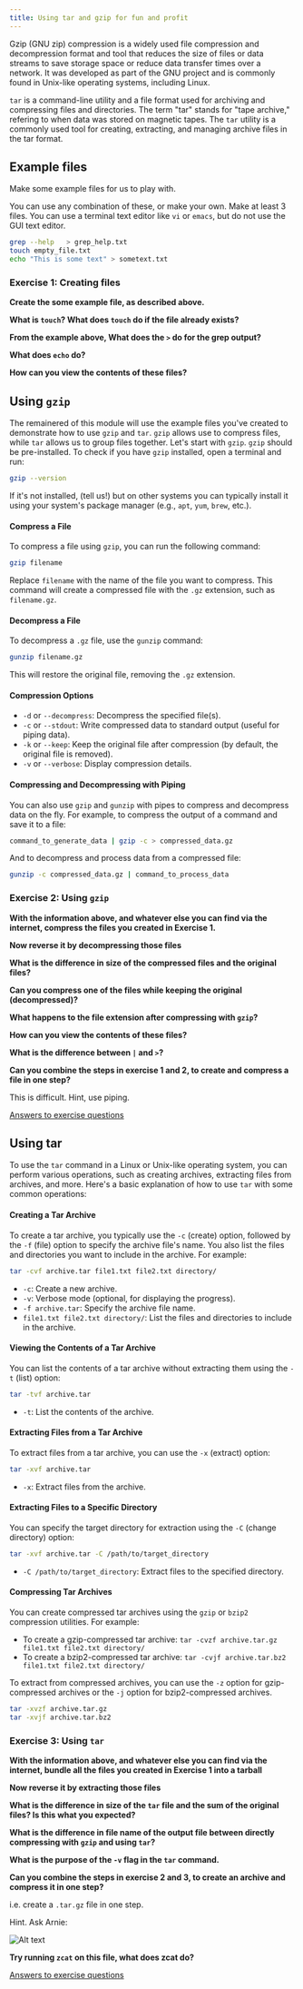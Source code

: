 ```yaml
---
title: Using tar and gzip for fun and profit
---
```


Gzip (GNU zip) compression is a widely used file compression and decompression format and tool that reduces the size of files or data streams to save storage space or reduce data transfer times over a network. It was developed as part of the GNU project and is commonly found in Unix-like operating systems, including Linux.

`tar` is a command-line utility and a file format used for archiving and compressing files and directories. The term "tar" stands for "tape archive," refering to when data was stored on magnetic tapes. The `tar` utility is a commonly used tool for creating, extracting, and managing archive files in the tar format.

## Example files 
Make some example files for us to play with.

You can use any combination of these, or make your own. Make at least 3 files. You can use a terminal text editor like `vi` or `emacs`, but do not use the GUI text editor.

```bash
grep --help   > grep_help.txt
touch empty_file.txt
echo "This is some text" > sometext.txt
```

### Exercise 1: Creating files

**Create the some example file, as described above.** 

**What is `touch`? What does `touch` do if the file already exists?** 

**From the example above, What does the `>` do for the grep output?**

**What does `echo` do?**

**How can you view the contents of these files?**

## Using `gzip`
The remainered of this module will use the example files you've created to demonstrate how to use `gzip` and `tar`. `gzip` allows use to compress files, while `tar` allows us to group files together. Let's start with `gzip`.  `gzip` should be pre-installed. To check if you have `gzip` installed, open a terminal and run:

```bash
gzip --version
```
If it's not installed, (tell us!) but on other systems you can typically install it using your system's package manager (e.g., `apt`, `yum`, `brew`, etc.).

#### Compress a File

To compress a file using `gzip`, you can run the following command:

```bash
gzip filename
```

Replace `filename` with the name of the file you want to compress. This command will create a compressed file with the `.gz` extension, such as `filename.gz`.

#### Decompress a File

To decompress a `.gz` file, use the `gunzip` command:

```bash
gunzip filename.gz
```

This will restore the original file, removing the `.gz` extension.

#### Compression Options

- `-d` or `--decompress`: Decompress the specified file(s).
- `-c` or `--stdout`: Write compressed data to standard output (useful for piping data).
- `-k` or `--keep`: Keep the original file after compression (by default, the original file is removed).
- `-v` or `--verbose`: Display compression details.

#### Compressing and Decompressing with Piping

You can also use `gzip` and `gunzip` with pipes to compress and decompress data on the fly. For example, to compress the output of a command and save it to a file:

```bash
command_to_generate_data | gzip -c > compressed_data.gz
```

And to decompress and process data from a compressed file:

```bash
gunzip -c compressed_data.gz | command_to_process_data
```

### Exercise 2: Using `gzip`

**With the information above, and whatever else you can find via the internet, compress the files you created in Exercise 1.**

**Now reverse it by decompressing those files**

**What is the difference in size of the compressed files and the original files?**

**Can you compress one of the files while keeping the original (decompressed)?** 

**What happens to the file extension after compressing with `gzip`?**

**How can you view the contents of these files?**

**What is the difference between `|` and `>`?**

**Can you combine the steps in exercise 1 and 2, to create and compress a file in one step?**

This is difficult. Hint, use piping. 

[Answers to exercise questions](/seq-data/using-gzip-answers)

## Using tar

To use the `tar` command in a Linux or Unix-like operating system, you can perform various operations, such as creating archives, extracting files from archives, and more. Here's a basic explanation of how to use `tar` with some common operations:

#### Creating a Tar Archive

To create a tar archive, you typically use the `-c` (create) option, followed by the `-f` (file) option to specify the archive file's name. You also list the files and directories you want to include in the archive. For example:

```bash
tar -cvf archive.tar file1.txt file2.txt directory/
```

* `-c`: Create a new archive.
* `-v`: Verbose mode (optional, for displaying the progress).
* `-f archive.tar`: Specify the archive file name.
* `file1.txt file2.txt directory/`: List the files and directories to include in the archive.

#### Viewing the Contents of a Tar Archive

You can list the contents of a tar archive without extracting them using the `-t` (list) option:

```bash
tar -tvf archive.tar
```

- `-t`: List the contents of the archive.

#### Extracting Files from a Tar Archive

To extract files from a tar archive, you can use the `-x` (extract) option:

```bash
tar -xvf archive.tar
```

- `-x`: Extract files from the archive.

#### Extracting Files to a Specific Directory

You can specify the target directory for extraction using the `-C` (change directory) option:

```bash
tar -xvf archive.tar -C /path/to/target_directory
```

- `-C /path/to/target_directory`: Extract files to the specified directory.

#### Compressing Tar Archives

You can create compressed tar archives using the `gzip` or `bzip2` compression utilities. For example:

- To create a gzip-compressed tar archive: `tar -cvzf archive.tar.gz file1.txt file2.txt directory/`
- To create a bzip2-compressed tar archive: `tar -cvjf archive.tar.bz2 file1.txt file2.txt directory/`

To extract from compressed archives, you can use the `-z` option for gzip-compressed archives or the `-j` option for bzip2-compressed archives.

```bash
tar -xvzf archive.tar.gz
tar -xvjf archive.tar.bz2
```

### Exercise 3: Using `tar`

**With the information above, and whatever else you can find via the internet, bundle all the files you created in Exercise 1 into a tarball**

**Now reverse it by extracting those files**

**What is the difference in size of the `tar` file and the sum of the original files? Is this what you expected?**

**What is the difference in file name of the output file between directly compressing with `gzip` and using `tar`?**

**What is the purpose of the `-v` flag in the `tar` command.**

**Can you combine the steps in exercise 2 and 3, to create an archive and compress it in one step?**

i.e. create a `.tar.gz` file in one step. 

Hint. Ask Arnie:

![Alt text](img/image-1.png)

**Try running `zcat` on this file, what does zcat do?**


[Answers to exercise questions](/exercise-answers/using-gzip-answers)

